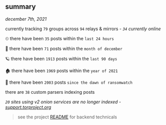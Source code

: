 
## summary
_december 7th, 2021_

currently tracking `79` groups across `94` relays & mirrors - _`34` currently online_

⏲ there have been `35` posts within the `last 24 hours`

🦈 there have been `71` posts within the `month of december`

🪐 there have been `1913` posts within the `last 90 days`

🏚 there have been `1969` posts within the `year of 2021`

🦕 there have been `2003` posts `since the dawn of ransomwatch`

there are `38` custom parsers indexing posts

_`20` sites using v2 onion services are no longer indexed - [support.torproject.org](https://support.torproject.org/onionservices/v2-deprecation/)_

> see the project [README](https://github.com/thetanz/ransomwatch#ransomwatch--) for backend technicals
